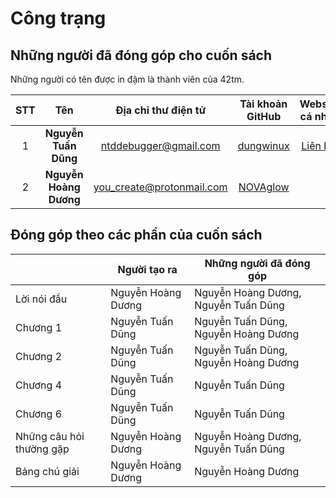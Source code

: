 # Công trạng

## Những người đã đóng góp cho cuốn sách
Những người có tên được in đậm là thành viên của 42tm.

|STT|Tên|Địa chỉ thư điện tử|Tài khoản GitHub|Website cá nhân|
|:---:|:---:|:---:|:---:|:---:|
|1|**Nguyễn Tuấn Dũng**|ntddebugger@gmail.com|[dungwinux](http://github.com/dungwinux)|[Liên kết](http://dungwinux.github.io)|
|2|**Nguyễn Hoàng Dương**|you_create@protonmail.com|[NOVAglow](http://github.com/NOVAglow)||

## Đóng góp theo các phần của cuốn sách

||Người tạo ra|Những người đã đóng góp|
|---|---|---|
|Lời nói đầu|Nguyễn Hoàng Dương|Nguyễn Hoàng Dương, Nguyễn Tuấn Dũng|
|Chương 1|Nguyễn Tuấn Dũng|Nguyễn Tuấn Dũng, Nguyễn Hoàng Dương|
|Chương 2|Nguyễn Tuấn Dũng|Nguyễn Tuấn Dũng, Nguyễn Hoàng Dương|
|Chương 4|Nguyễn Tuấn Dũng|Nguyễn Tuấn Dũng|
|Chương 6|Nguyễn Tuấn Dũng|Nguyễn Tuấn Dũng|
|Những câu hỏi thường gặp|Nguyễn Hoàng Dương|Nguyễn Hoàng Dương, Nguyễn Tuấn Dũng|
|Bảng chú giải|Nguyễn Hoàng Dương|Nguyễn Hoàng Dương|
